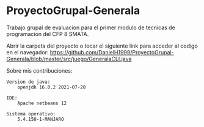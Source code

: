 # ProyectoGrupal-Generala
Trabajo grupal de evaluacion para el primer modulo de tecnicas de programacion del CFP 8 SMATA.

Abrir la carpeta del proyecto o tocar el siguiente link para acceder al codigo en el navegador:
https://github.com/DanielH1999/ProyectoGrupal-Generala/blob/master/src/juego/GeneralaCLI.java

Sobre mis contribuciones:

	Version de java:
		openjdk 16.0.2 2021-07-20
		
	IDE:
		Apache netbeans 12
		
	Sistema operativo:
		5.4.150-1-MANJARO
